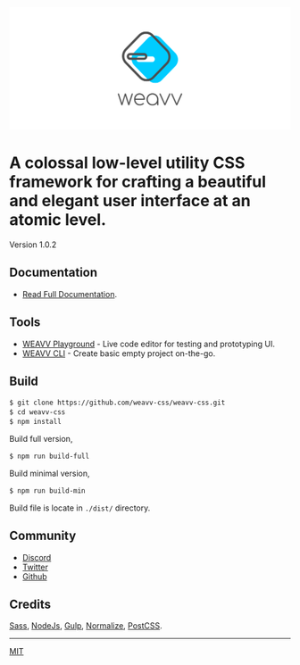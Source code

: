 ![image](assets/banner.png)

# A colossal low-level utility CSS framework for crafting a beautiful and elegant user interface at an atomic level.

Version 1.0.2

## Documentation

- [Read Full Documentation](https://weavvcss.netlify.app).

## Tools

- [WEAVV Playground](https://weavvcss.netlify.app/playground) - Live code editor for testing and prototyping UI.
- [WEAVV CLI](https://www.npmjs.com/package/weavv-cli) - Create basic empty project on-the-go.

## Build

```bash
$ git clone https://github.com/weavv-css/weavv-css.git
$ cd weavv-css
$ npm install
```

Build full version,

```bash
$ npm run build-full
```

Build minimal version,

```bash
$ npm run build-min
```

Build file is locate in `./dist/` directory.

## Community

- [Discord](https://discord.gg/GQh499GpGq)
- [Twitter](https://twitter.com/weavvcss)
- [Github](https://github.com/weavv/weavv-css)

## Credits

[Sass](https://sass-lang.com/), [NodeJs](https://nodejs.org/), [Gulp](https://gulpjs.com/), [Normalize](https://necolas.github.io/normalize.css/), [PostCSS](https://postcss.org/).

---

[MIT](https://github.com/weavv/weavv-css/blob/master/LICENSE)

